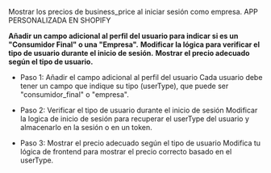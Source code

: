 Mostrar los precios de business_price al iniciar sesión como empresa. APP PERSONALIZADA EN SHOPIFY

**Añadir un campo adicional al perfil del usuario para indicar si es un "Consumidor Final" o una "Empresa".**
**Modificar la lógica para verificar el tipo de usuario durante el inicio de sesión.**
**Mostrar el precio adecuado según el tipo de usuario.**

- Paso 1: Añadir el campo adicional al perfil del usuario
Cada usuario debe tener un campo que indique su tipo (userType), que puede ser "consumidor_final" o "empresa".

- Paso 2: Verificar el tipo de usuario durante el inicio de sesión
Modificar la logica de inicio de sesión para recuperar el userType del usuario y almacenarlo en la sesión o en un token.

- Paso 3: Mostrar el precio adecuado según el tipo de usuario
Modifica tu lógica de frontend para mostrar el precio correcto basado en el userType.